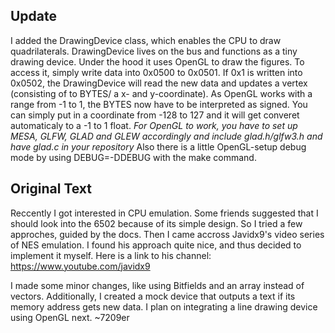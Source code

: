 ## Update
I added the DrawingDevice class, which enables the CPU to draw quadrilaterals.
DrawingDevice lives on the bus and functions as a tiny drawing device. Under the
hood it uses OpenGL to draw the figures. To access it, simply write data into 0x0500
to 0x0501. If 0x1 is written into 0x0502, the DrawingDevice will read the new data and
updates a vertex (consisting of to BYTES/ a x- and y-coordinate). As OpenGL works with 
a range from -1 to 1, the BYTES now have to be interpreted as signed. You can simply
put in a coordinate from -128 to 127 and it will get converet automaticaly to a -1 to 1 float.
*For OpenGL to work, you have to set up MESA, GLFW, GLAD and GLEW accordingly*
*and include glad.h/glfw3.h and have glad.c in your repository*
Also there is a little OpenGL-setup debug mode by using DEBUG=-DDEBUG with the make command.

## Original Text
Reccently I got interested in CPU emulation. Some friends suggested that I should look 
into the 6502 because of its simple design. So I tried a few approches, guided by the
docs. Then I came accross Javidx9's video series of NES emulation.
I found his approach quite nice, and thus decided to implement it myself.
Here is a link to his channel: https://www.youtube.com/javidx9 

I made some minor changes, like using Bitfields and an array instead of vectors.
Additionally, I created a mock device that outputs a text if its memory address
gets new data. I plan on integrating a line drawing device using OpenGL next.
~7209er